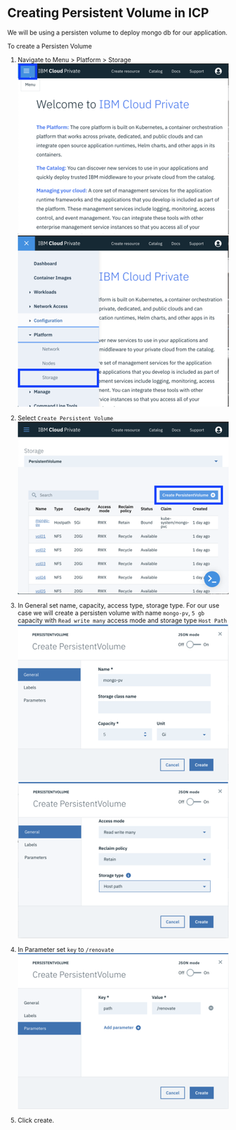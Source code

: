 # Creating Persistent Volume in ICP

We will be using a persisten volume to deploy mongo db for our application.

To create a Persisten Volume 
1. Navigate to Menu > Platform > Storage
![console](doc/source/images/pv1.png) 
![menu](doc/source/images/pv2.png)

2. Select `Create Persistent Volume` 
![Persistent Volume](doc/source/images/pv3.png)

3. In General set name, capacity, access type, storage type.
For our use case we will create a persisten volume with name `mongo-pv`, `5 gb` capacity with `Read write many` access mode and storage type `Host Path`
![setting 1](doc/source/images/pv4.png)
![setting 2](doc/source/images/pv5.png)

4. In Parameter set `key` to `/renovate`
![setting 3](doc/source/images/pv6.png)

5. Click create.